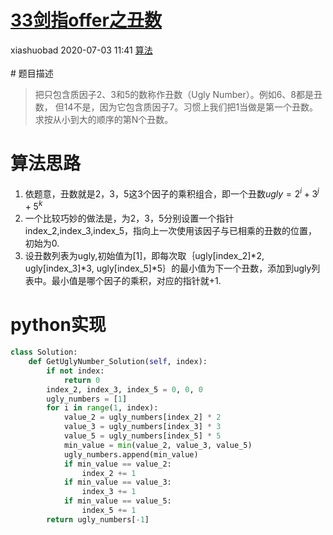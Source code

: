 <div class="blog-article">
    <h1><a href="p.html?p=\算法\33剑指offer之丑数" class="title">33剑指offer之丑数</a></h1>
    <span class="author">xiashuobad</span>
    <span class="time">2020-07-03 11:41</span>
    <span><a href="tags.html?t=算法" class="tag">算法</a></span>
    </div><br/>
# 题目描述

> 把只包含质因子2、3和5的数称作丑数（Ugly Number）。例如6、8都是丑数，
> 但14不是，因为它包含质因子7。习惯上我们把1当做是第一个丑数。
> 求按从小到大的顺序的第N个丑数。

# 算法思路

1. 依题意，丑数就是2，3，5这3个因子的乘积组合，即一个丑数$ugly = 2^i + 3^j + 5^k$
2. 一个比较巧妙的做法是，为2，3，5分别设置一个指针index_2,index_3,index_5，指向上一次使用该因子与已相乘的丑数的位置，初始为0.
3. 设丑数列表为ugly,初始值为[1]，即每次取｛ugly[index_2]\*2, ugly[index_3]\*3, ugly[index_5]*5｝的最小值为下一个丑数，添加到ugly列表中。最小值是哪个因子的乘积，对应的指针就+1.

# python实现

```python
class Solution:
    def GetUglyNumber_Solution(self, index):
        if not index:
            return 0
        index_2, index_3, index_5 = 0, 0, 0
        ugly_numbers = [1]
        for i in range(1, index):
            value_2 = ugly_numbers[index_2] * 2
            value_3 = ugly_numbers[index_3] * 3
            value_5 = ugly_numbers[index_5] * 5
            min_value = min(value_2, value_3, value_5)
            ugly_numbers.append(min_value)
            if min_value == value_2:
                index_2 += 1
            if min_value == value_3:
                index_3 += 1
            if min_value == value_5:
                index_5 += 1
        return ugly_numbers[-1]
```
